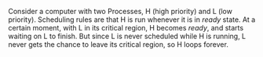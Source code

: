 Consider a computer with two Processes, H (high priority) and L (low priority). Scheduling rules are that H is run whenever it is in _ready_ state. At a certain moment, with L in its critical region, H becomes _ready_, and starts waiting on L to finish. But since L is never scheduled while H is running, L never gets the chance to leave its critical region, so H loops forever.